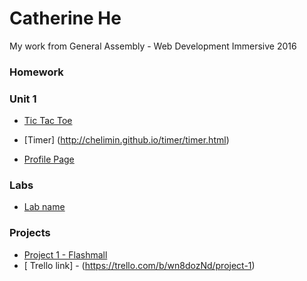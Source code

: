 # Catherine He

My work from General Assembly - Web Development Immersive 2016

### Homework
### Unit 1
* [Tic Tac Toe](http://chelimin.github.io/chelimin.github.io-tictactoe)

* [Timer] (http://chelimin.github.io/timer/timer.html)

* [Profile Page](http://chelimin.github.io/profilepage)

### Labs
* [Lab name](#link_to_your_lab_repo)

### Projects
* [Project 1 - Flashmall](#link_to_your_project_repo)
* [ Trello link] - (https://trello.com/b/wn8dozNd/project-1)
